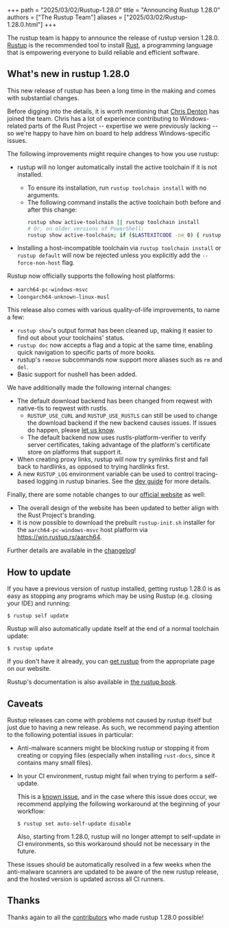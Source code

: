 +++
path = "2025/03/02/Rustup-1.28.0"
title = "Announcing Rustup 1.28.0"
authors = ["The Rustup Team"]
aliases = ["2025/03/02/Rustup-1.28.0.html"]
+++

The rustup team is happy to announce the release of rustup version 1.28.0.
[Rustup][install] is the recommended tool to install [Rust][rust], a programming language that is empowering everyone to build reliable and efficient software.

## What's new in rustup 1.28.0

This new release of rustup has been a long time in the making and comes with substantial changes.

Before digging into the details, it is worth mentioning that [Chris Denton](https://github.com/chrisdenton) has joined the team.
Chris has a lot of experience contributing to Windows-related parts of the Rust Project -- expertise we were previously lacking -- so we're happy to have him on board to help address Windows-specific issues.

The following improvements might require changes to how you use rustup:

- rustup will no longer automatically install the active toolchain if it is not installed.

  - To ensure its installation, run `rustup toolchain install` with no arguments.
  - The following command installs the active toolchain both before and after this change:
    ```sh
    rustup show active-toolchain || rustup toolchain install
    # Or, on older versions of PowerShell:
    rustup show active-toolchain; if ($LASTEXITCODE -ne 0) { rustup toolchain install }
    ```

- Installing a host-incompatible toolchain via `rustup toolchain install` or `rustup default` will
  now be rejected unless you explicitly add the `--force-non-host` flag.

Rustup now officially supports the following host platforms:

- `aarch64-pc-windows-msvc`
- `loongarch64-unknown-linux-musl`

This release also comes with various quality-of-life improvements, to name a few:

- `rustup show`'s output format has been cleaned up, making it easier to find out about your toolchains' status.
- `rustup doc` now accepts a flag and a topic at the same time, enabling quick navigation to specific parts of more books.
- rustup's `remove` subcommands now support more aliases such as `rm` and `del`.
- Basic support for nushell has been added.

We have additionally made the following internal changes:

- The default download backend has been changed from reqwest with native-tls to reqwest with rustls.
  - `RUSTUP_USE_CURL` and `RUSTUP_USE_RUSTLS` can still be used to change the download backend
    if the new backend causes issues. If issues do happen, please [let us know](https://github.com/rust-lang/rustup/issues/3806).
  - The default backend now uses rustls-platform-verifier to verify server certificates, taking
    advantage of the platform's certificate store on platforms that support it.
- When creating proxy links, rustup will now try symlinks first and fall back to hardlinks,
  as opposed to trying hardlinks first.
- A new `RUSTUP_LOG` environment variable can be used to control tracing-based logging in
  rustup binaries. See the [dev guide](https://rust-lang.github.io/rustup/dev-guide/tracing.html) for more details.

Finally, there are some notable changes to our [official website][install] as well:

- The overall design of the website has been updated to better align with the Rust Project's branding.
- It is now possible to download the prebuilt `rustup-init.sh` installer for the `aarch64-pc-windows-msvc` host platform via https://win.rustup.rs/aarch64.

Further details are available in the [changelog]!

## How to update

If you have a previous version of rustup installed, getting rustup 1.28.0 is as easy as stopping any programs which may be using Rustup (e.g. closing your IDE) and running:

```
$ rustup self update
```

Rustup will also automatically update itself at the end of a normal toolchain update:

```
$ rustup update
```

If you don't have it already, you can [get rustup][install] from the appropriate page on our website.

Rustup's documentation is also available in [the rustup book][book].

## Caveats

Rustup releases can come with problems not caused by rustup itself but just due to having a new release.
As such, we recommend paying attention to the following potential issues in particular:

- Anti-malware scanners might be blocking rustup or stopping it from creating or copying files
  (especially when installing `rust-docs`, since it contains many small files).

- In your CI environment, rustup might fail when trying to perform a self-update.

  This is a [known issue](https://github.com/rust-lang/rustup/issues/3709),
  and in the case where this issue does occur, we recommend applying the following workaround at the beginning of your workflow:

  ```
  $ rustup set auto-self-update disable
  ```

  Also, starting from 1.28.0, rustup will no longer attempt to self-update in CI environments,
  so this workaround should not be necessary in the future.

These issues should be automatically resolved in a few weeks when the anti-malware scanners are updated to be aware of the new rustup release,
and the hosted version is updated across all CI runners.

## Thanks

Thanks again to all the [contributors] who made rustup 1.28.0 possible!

[book]: https://rust-lang.github.io/rustup/
[changelog]: https://github.com/rust-lang/rustup/blob/stable/CHANGELOG.md
[contributors]: https://github.com/rust-lang/rustup/blob/stable/CHANGELOG.md#detailed-changes
[install]: https://rustup.rs
[rust]: https://www.rust-lang.org
